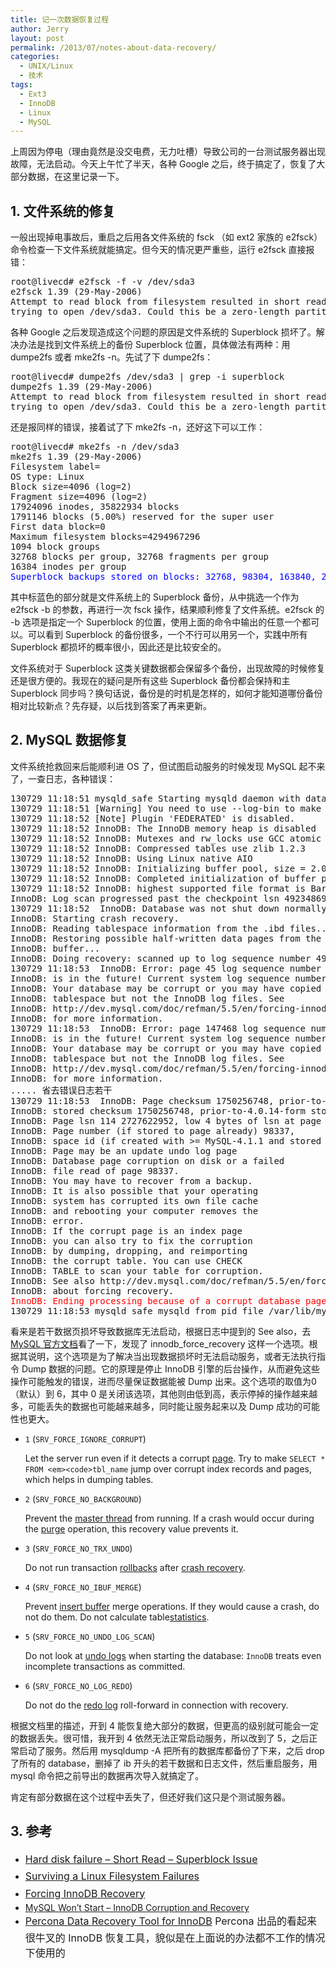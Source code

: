 ```yaml
---
title: 记一次数据恢复过程
author: Jerry
layout: post
permalink: /2013/07/notes-about-data-recovery/
categories:
  - UNIX/Linux
  - 技术
tags:
  - Ext3
  - InnoDB
  - Linux
  - MySQL
---
```

上周因为停电（理由竟然是没交电费，无力吐槽）导致公司的一台测试服务器出现故障，无法启动。今天上午忙了半天，各种 Google 之后，终于搞定了，恢复了大部分数据，在这里记录一下。

## 1. 文件系统的修复

一般出现掉电事故后，重启之后用各文件系统的 fsck （如 ext2 家族的 e2fsck） 命令检查一下文件系统就能搞定。但今天的情况更严重些，运行 e2fsck 直接报错：

<pre>root@livecd# e2fsck -f -v /dev/sda3
e2fsck 1.39 (29-May-2006)
Attempt to read block from filesystem resulted in short read while
trying to open /dev/sda3. Could this be a zero-length partition.
</pre>

各种 Google 之后发现造成这个问题的原因是文件系统的 Superblock 损坏了。解决办法是找到文件系统上的备份 Superblock 位置，具体做法有两种：用 dumpe2fs 或者 mke2fs -n。先试了下 dumpe2fs：

<pre>root@livecd# dumpe2fs /dev/sda3 | grep -i superblock
dumpe2fs 1.39 (29-May-2006)
Attempt to read block from filesystem resulted in short read while
trying to open /dev/sda3. Could this be a zero-length partition.
</pre>

还是报同样的错误，接着试了下 mke2fs -n，还好这下可以工作：

<pre>root@livecd# mke2fs -n /dev/sda3                           
mke2fs 1.39 (29-May-2006)
Filesystem label=
OS type: Linux
Block size=4096 (log=2)
Fragment size=4096 (log=2)
17924096 inodes, 35822934 blocks
1791146 blocks (5.00%) reserved for the super user
First data block=0
Maximum filesystem blocks=4294967296
1094 block groups
32768 blocks per group, 32768 fragments per group
16384 inodes per group
<span style="color: #0000ff;">Superblock backups stored on blocks: 32768, 98304, 163840, 229376, 294912, 819200, 884736, 1605632, 2654208, 4096000, 7962624, 11239424, 20480000, 23887872 </span></pre>

其中标蓝色的部分就是文件系统上的 Superblock 备份，从中挑选一个作为 e2fsck -b 的参数，再进行一次 fsck 操作，结果顺利修复了文件系统。e2fsck 的 -b 选项是指定一个 Superblock 的位置，使用上面的命令中输出的任意一个都可以。可以看到 Superblock 的备份很多，一个不行可以用另一个，实践中所有 Superblock 都损坏的概率很小，因此还是比较安全的。

文件系统对于 Superblock 这类关键数据都会保留多个备份，出现故障的时候修复还是很方便的。我现在的疑问是所有这些 Superblock 备份都会保持和主 Superblock 同步吗？换句话说，备份是的时机是怎样的，如何才能知道哪份备份相对比较新点？先存疑，以后找到答案了再来更新。

## 2. MySQL 数据修复

文件系统抢救回来后能顺利进 OS 了，但试图启动服务的时候发现 MySQL 起不来了，一查日志，各种错误：

<pre>130729 11:18:51 mysqld_safe Starting mysqld daemon with databases from /var/lib/mysql
130729 11:18:51 [Warning] You need to use --log-bin to make --binlog-format work.
130729 11:18:52 [Note] Plugin 'FEDERATED' is disabled.
130729 11:18:52 InnoDB: The InnoDB memory heap is disabled
130729 11:18:52 InnoDB: Mutexes and rw_locks use GCC atomic builtins
130729 11:18:52 InnoDB: Compressed tables use zlib 1.2.3
130729 11:18:52 InnoDB: Using Linux native AIO
130729 11:18:52 InnoDB: Initializing buffer pool, size = 2.0G
130729 11:18:52 InnoDB: Completed initialization of buffer pool
130729 11:18:52 InnoDB: highest supported file format is Barracuda.
InnoDB: Log scan progressed past the checkpoint lsn 492348697625
130729 11:18:52  InnoDB: Database was not shut down normally!
InnoDB: Starting crash recovery.
InnoDB: Reading tablespace information from the .ibd files...
InnoDB: Restoring possible half-written data pages from the doublewrite
InnoDB: buffer...
InnoDB: Doing recovery: scanned up to log sequence number 492353894193
130729 11:18:53  InnoDB: Error: page 45 log sequence number 492353898371
InnoDB: is in the future! Current system log sequence number 492353894193.
InnoDB: Your database may be corrupt or you may have copied the InnoDB
InnoDB: tablespace but not the InnoDB log files. See
InnoDB: http://dev.mysql.com/doc/refman/5.5/en/forcing-innodb-recovery.html
InnoDB: for more information.
130729 11:18:53  InnoDB: Error: page 147468 log sequence number 492353909330
InnoDB: is in the future! Current system log sequence number 492353894193.
InnoDB: Your database may be corrupt or you may have copied the InnoDB
InnoDB: tablespace but not the InnoDB log files. See
InnoDB: http://dev.mysql.com/doc/refman/5.5/en/forcing-innodb-recovery.html
InnoDB: for more information.
..... 省去错误日志若干
130729 11:18:53  InnoDB: Page checksum 1750256748, prior-to-4.0.14-form checksum 2917175473
InnoDB: stored checksum 1750256748, prior-to-4.0.14-form stored checksum 1125759973
InnoDB: Page lsn 114 2727622952, low 4 bytes of lsn at page end 2723860344
InnoDB: Page number (if stored to page already) 98337,
InnoDB: space id (if created with &gt;= MySQL-4.1.1 and stored already) 0
InnoDB: Page may be an update undo log page
InnoDB: Database page corruption on disk or a failed
InnoDB: file read of page 98337.
InnoDB: You may have to recover from a backup.
InnoDB: It is also possible that your operating
InnoDB: system has corrupted its own file cache
InnoDB: and rebooting your computer removes the
InnoDB: error.
InnoDB: If the corrupt page is an index page
InnoDB: you can also try to fix the corruption
InnoDB: by dumping, dropping, and reimporting
InnoDB: the corrupt table. You can use CHECK
InnoDB: TABLE to scan your table for corruption.
InnoDB: See also http://dev.mysql.com/doc/refman/5.5/en/forcing-innodb-recovery.html
InnoDB: about forcing recovery.
<span style="color: #ff0000;">InnoDB: Ending processing because of a corrupt database page.</span>
130729 11:18:53 mysqld_safe mysqld from pid file /var/lib/mysql/fly2save07.pid ended
</pre>

看来是若干数据页损坏导致数据库无法启动，根据日志中提到的 See also，去 <a href="http://dev.mysql.com/doc/refman/5.5/en/forcing-innodb-recovery.html" target="_blank">MySQL 官方文档</a>看了一下，发现了 innodb\_force\_recovery 这样一个选项。根据其说明，这个选项是为了解决当出现数据损坏时无法启动服务，或者无法执行指令 Dump 数据的问题。它的原理是停止 InnoDB 引擎的后台操作，从而避免这些操作可能触发的错误，进而尽量保证数据能被 Dump 出来。这个选项的取值为0（默认）到 6，其中 0 是关闭该选项，其他则由低到高，表示停掉的操作越来越多，可能丢失的数据也可能越来越多，同时能让服务起来以及 Dump 成功的可能性也更大。

*   `1` (`SRV_FORCE_IGNORE_CORRUPT`)
    
    Let the server run even if it detects a corrupt [page][1]. Try to make `SELECT * FROM <em><code>tbl_name`</em></code> jump over corrupt index records and pages, which helps in dumping tables.

*   `2` (`SRV_FORCE_NO_BACKGROUND`)
    
    Prevent the [master thread][2] from running. If a crash would occur during the [purge][3] operation, this recovery value prevents it.

*   `3` (`SRV_FORCE_NO_TRX_UNDO`)
    
    Do not run transaction [rollbacks][4] after [crash recovery][5].

*   `4` (`SRV_FORCE_NO_IBUF_MERGE`)
    
    Prevent [insert buffer][6] merge operations. If they would cause a crash, do not do them. Do not calculate table[statistics][7].

*   `5` (`SRV_FORCE_NO_UNDO_LOG_SCAN`)
    
    Do not look at [undo logs][8] when starting the database: `InnoDB` treats even incomplete transactions as committed.

*   `6` (`SRV_FORCE_NO_LOG_REDO`)
    
    Do not do the [redo log][9] roll-forward in connection with recovery.

根据文档里的描述，开到 4 能恢复绝大部分的数据，但更高的级别就可能会一定的数据丢失。很可惜，我开到 4 依然无法正常启动服务，所以改到了 5，之后正常启动了服务。然后用 mysqldump -A 把所有的数据库都备份了下来，之后 drop 了所有的 database，删掉了 ib 开头的若干数据和日志文件，然后重启服务，用 mysql 命令把之前导出的数据再次导入就搞定了。

肯定有部分数据在这个过程中丢失了，但还好我们这只是个测试服务器。

## 3. 参考

*   <a style="line-height: 1.714285714; font-size: 1rem;" href="http://forums.linuxmint.com/viewtopic.php?f=49&t=74362" target="_blank">Hard disk failure &#8211; Short Read &#8211; Superblock Issue</a>
*   <a style="line-height: 1.714285714; font-size: 1rem;" href="http://www.cyberciti.biz/tips/surviving-a-linux-filesystem-failures.html" target="_blank">Surviving a Linux Filesystem Failures</a>
*   <a style="line-height: 1.714285714; font-size: 1rem;" href="http://dev.mysql.com/doc/refman/5.5/en/forcing-innodb-recovery.html" target="_blank">Forcing InnoDB Recovery</a>
*   [MySQL Won’t Start – InnoDB Corruption and Recovery][10]
*   <a style="line-height: 1.714285714; font-size: 1rem;" href="http://www.percona.com/software/mysql-innodb-data-recovery-tools" target="_blank">Percona Data Recovery Tool for InnoDB</a><span style="line-height: 1.714285714; font-size: 1rem;"> Percona 出品的看起来很牛叉的 InnoDB 恢复工具，貌似是在上面说的办法都不工作的情况下使用的</span>

&nbsp;

 [1]: http://dev.mysql.com/doc/refman/5.5/en/glossary.html#glos_page "page"
 [2]: http://dev.mysql.com/doc/refman/5.5/en/glossary.html#glos_master_thread "master thread"
 [3]: http://dev.mysql.com/doc/refman/5.5/en/glossary.html#glos_purge "purge"
 [4]: http://dev.mysql.com/doc/refman/5.5/en/glossary.html#glos_rollback "rollback"
 [5]: http://dev.mysql.com/doc/refman/5.5/en/glossary.html#glos_crash_recovery "crash recovery"
 [6]: http://dev.mysql.com/doc/refman/5.5/en/glossary.html#glos_insert_buffer "insert buffer"
 [7]: http://dev.mysql.com/doc/refman/5.5/en/glossary.html#glos_statistics "statistics"
 [8]: http://dev.mysql.com/doc/refman/5.5/en/glossary.html#glos_undo_log "undo log"
 [9]: http://dev.mysql.com/doc/refman/5.5/en/glossary.html#glos_redo_log "redo log"
 [10]: http://chepri.com/mysql-innodb-corruption-and-recovery/